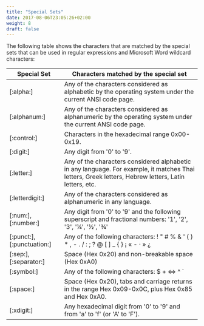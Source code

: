 ```yaml
---
title: "Special Sets"
date: 2017-08-06T23:05:26+02:00
weight: 8
draft: false
---
```


The following table shows the characters that are matched by the special sets that can be used in regular expressions and Microsoft Word wildcard characters:

Special Set |  Characters matched by the special set
------------|----------------------------------------
[:alpha:] | Any of the characters considered as alphabetic by the operating system under the current ANSI code page.
[:alphanum:] | Any of the characters considered as alphanumeric by the operating system under the current ANSI code page.
[:control:] | Characters in the hexadecimal range 0x00-0x19.
[:digit:] | Any digit from '0' to '9'.
[:letter:] | Any of the characters considered alphabetic in any language. For example, it matches Thai letters, Greek letters, Hebrew letters, Latin letters, etc.
[:letterdigit:] | Any of the characters considered as alphanumeric in any language.
[:num:], [:number:] | Any digit from '0' to '9' and the following superscript and fractional numbers: '1', '2', '3', '1⁄4', '1⁄2', '3⁄4'
[:punct:], [:punctuation:] | Any of the following characters: ! " # % & ' ( ) * , - . / : ; ? @ [ \] _ { } ¡ « - · » ¿
[:sep:], [:separator:] | Space (Hex 0x20) and non-breakable space (Hex 0xA0)
[:symbol:] | Any of the following characters: $ + <=> ^ ` | ~ ¢ £ ¤ ¥ ¦ §  ̈ © ¬ ®  ̄ ° ±  ́ ¶  ̧× ÷
[:space:] | Space (Hex 0x20), tabs and carriage returns in the range Hex 0x09-0x0C, plus Hex 0x85 and Hex 0xA0.
[:xdigit:] | Any hexadecimal digit from '0' to '9' and from 'a' to 'f' (or 'A' to 'F').
